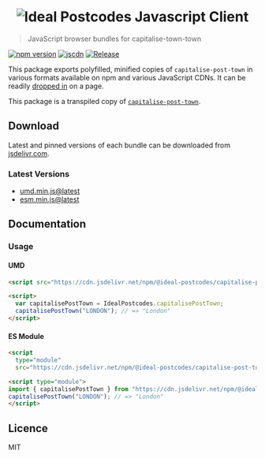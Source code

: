 <h1 align="center">
  <img src="https://img.ideal-postcodes.co.uk/Ideal%20Postcodes%20Browser%20Logo@3x.png" alt="Ideal Postcodes Javascript Client">
</h1>

> JavaScript browser bundles for capitalise-town-town

[![npm version](https://badge.fury.io/js/%40ideal-postcodes%2Fcapitalise-post-town-bundled.svg)](https://badge.fury.io/js/%40ideal-postcodes%2Fcapitalise-post-town-bundled)
[![jscdn](https://badgen.net/jsdelivr/v/npm/@ideal-postcodes/capitalise-post-town-bundled)](https://cdn.jsdelivr.net/npm/@ideal-postcodes/capitalise-post-town-bundled/dist/)
[![Release](https://github.com/ideal-postcodes/capitalise-post-town-bundled/workflows/Release/badge.svg)](https://github.com/ideal-postcodes/capitalise-post-town-bundled/actions)

This package exports polyfilled, minified copies of `capitalise-post-town` in various formats available on npm and various JavaScript CDNs. It can be readily [dropped in](#usage) on a page.

This package is a transpiled copy of [`capitalise-post-town`](https://github.com/ideal-postcodes/capitalise-post-town-bundled).

## Download

Latest and pinned versions of each bundle can be downloaded from [jsdelivr.com](https://www.jsdelivr.com).

### Latest Versions

- [umd.min.js@latest](https://cdn.jsdelivr.net/npm/@ideal-postcodes/capitalise-post-town-bundled/dist/umd.min.js)
- [esm.min.js@latest](https://cdn.jsdelivr.net/npm/@ideal-postcodes/capitalise-post-town-bundled/dist/esm.min.js)

## Documentation

### Usage

#### UMD

```html
<script src="https://cdn.jsdelivr.net/npm/@ideal-postcodes/capitalise-post-town-bundled/dist/umd.min.js"></script>

<script>
  var capitalisePostTown = IdealPostcodes.capitalisePostTown;
  capitalisePostTown("LONDON"); // => "London"
</script>
```

#### ES Module

```html
<script
  type="module"
  src="https://cdn.jsdelivr.net/npm/@ideal-postcodes/capitalise-post-town-bundled/dist/esm.min.js"></script>

<script type="module">
import { capitalisePostTown } from "https://cdn.jsdelivr.net/npm/@ideal-postcodes/capitalise-post-town-bundled/dist.esm.min.js";
capitalisePostTown("LONDON"); // => "London"
</script>
```

## Licence

MIT
